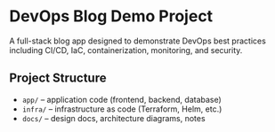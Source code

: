 # DevOps Blog Demo Project

A full-stack blog app designed to demonstrate DevOps best practices including CI/CD, IaC, containerization, monitoring, and security.

## Project Structure

- `app/` – application code (frontend, backend, database)
- `infra/` – infrastructure as code (Terraform, Helm, etc.)
- `docs/` – design docs, architecture diagrams, notes

